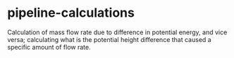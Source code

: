 # pipeline-calculations
Calculation of mass flow rate due to difference in potential energy, and vice versa; calculating what is the potential height  difference that caused a specific amount of flow rate.

